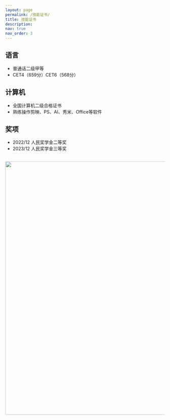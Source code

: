 ```yaml
---
layout: page
permalink: /技能证书/
title: 技能证书
description: 
nav: true
nav_order: 3
---
```


## 语言
- 普通话二级甲等
- CET4（659分）CET6（568分）



## 计算机
- 全国计算机二级合格证书
- 熟练操作剪映、PS、AI、秀米、Office等软件



## 奖项
- 2022/12 人民奖学金二等奖
- 2023/12 人民奖学金三等奖



<br>
<a href="https://github.com/SocratesClub/SocratesClub.github.io/edit/master/_pages/publications.md">
  <img src="https://user-images.githubusercontent.com/543384/192227995-fdb3a693-2f68-4dc4-b9bd-06053066322f.png" width = "800" align="middle" />
</a>
<br>

